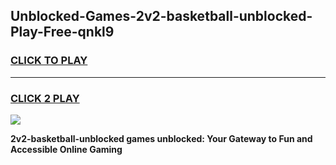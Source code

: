 
## Unblocked-Games-2v2-basketball-unblocked-Play-Free-qnkl9
<h3>
<a href="https://premium76.site?title=2v2-basketball-unblocked&ref=21A">CLICK TO PLAY</a></h3>
<hr>

<h3>
<a href="https://premium76.site?title=2v2-basketball-unblocked&ref=21A">CLICK 2 PLAY</a>
  
</h3>

<a href="https://premium76.site?title=2v2-basketball-unblocked&ref=21A"><img src="https://clearcache.store/games.png"></a>


**2v2-basketball-unblocked games unblocked: Your Gateway to Fun and Accessible Online Gaming**
